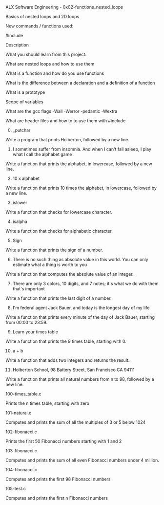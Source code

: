 ALX Software Engineering - 0x02-functions_nested_loops

Basics of nested loops and 2D loops



New commands / functions used:

#include



Description

What you should learn from this project:



What are nested loops and how to use them

What is a function and how do you use functions

What is the difference between a declaration and a definition of a function

What is a prototype

Scope of variables

What are the gcc flags -Wall -Werror -pedantic -Wextra

What are header files and how to to use them with #include



0. _putchar

Write a program that prints Holberton, followed by a new line.



1. I sometimes suffer from insomnia. And when I can't fall asleep, I play what I call the alphabet game

Write a function that prints the alphabet, in lowercase, followed by a new line.



2. 10 x alphabet

Write a function that prints 10 times the alphabet, in lowercase, followed by a new line.



3. islower

Write a function that checks for lowercase character.



4. isalpha

Write a function that checks for alphabetic character.



5. Sign

Write a function that prints the sign of a number.

6. There is no such thing as absolute value in this world. You can only estimate what a thing is worth to you

Write a function that computes the absolute value of an integer.



7. There are only 3 colors, 10 digits, and 7 notes; it's what we do with them that's important

Write a function that prints the last digit of a number.



8. I'm federal agent Jack Bauer, and today is the longest day of my life

Write a function that prints every minute of the day of Jack Bauer, starting from 00:00 to 23:59.



9. Learn your times table

Write a function that prints the 9 times table, starting with 0.

10. a + b

Write a function that adds two integers and returns the result.



11. Holberton School, 98 Battery Street, San Francisco CA 94111

Write a function that prints all natural numbers from n to 98, followed by a new line.



100-times_table.c

Prints the n times table, starting with zero



101-natural.c

Computes and prints the sum of all the multiples of 3 or 5 below 1024



102-fibonacci.c

Prints the first 50 Fibonacci numbers starting with 1 and 2



103-fibonacci.c

Computes and prints the sum of all even Fibonacci numbers under 4 million.



104-fibonacci.c

Computes and prints the first 98 Fibonacci numbers



105-test.c

Computes and prints the first n Fibonacci numbers
